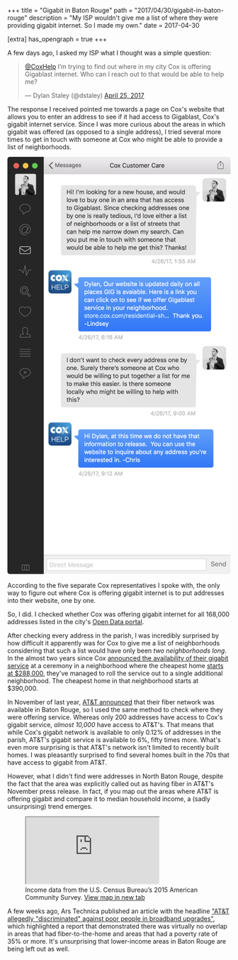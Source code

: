 +++
title = "Gigabit in Baton Rouge"
path = "2017/04/30/gigabit-in-baton-rouge"
description = "My ISP wouldn't give me a list of where they were providing gigabit internet. So I made my own."
date = 2017-04-30

[extra]
has_opengraph = true
+++

A few days ago, I asked my ISP what I thought was a simple question:

<blockquote class="twitter-tweet" data-lang="en">
  <p lang="en" dir="ltr"><a href="https://twitter.com/CoxHelp">@CoxHelp</a> I’m trying to find out where in my city Cox is offering Gigablast internet. Who can I reach out to that would be able to help me?</p>
  &mdash; Dylan Staley (@dstaley) <a href="https://twitter.com/dstaley/status/856967438621081600">April 25, 2017</a>
</blockquote>

The response I received pointed me towards a page on Cox's website that allows you to enter an address to see if it had access to Gigablast, Cox's gigabit internet service. Since I was more curious about the areas in which gigabit was offered (as opposed to a single address), I tried several more times to get in touch with someone at Cox who might be able to provide a list of neighborhoods.

![Cox's entirely unhelpful response when asked for a list of addresses that have gigabit internet.](/img/ugh-seriously-cox.png)

According to the five separate Cox representatives I spoke with, the only way to figure out where Cox is offering gigabit internet is to put addresses into their website, one by one.

So, I did. I checked whether Cox was offering gigabit internet for all 168,000 addresses listed in the city's [Open Data portal](https://data.brla.gov/Housing-and-Development/Street-Address-Listing/6fyg-p3r9).

After checking every address in the parish, I was incredibly surprised by how difficult it apparently was for Cox to give me a list of neighborhoods considering that such a list would have only been _two neighborhoods long_. In the almost two years since Cox [announced the availability of their gigabit service](http://www.prnewswire.com/news-releases/cox-communications-launches-gigabit-internet-service-in-louisiana-300118022.html) at a ceremony in a neighborhood where the cheapest home [starts at $288,000](http://www.americanazachary.com/available-homes-home-sites/floor-plans/), they've managed to roll the service out to a single additional neighborhood. The cheapest home in that neighborhood starts at $390,000.

In November of last year, [AT&T announced](http://www.prnewswire.com/news-releases/100-fiber-network-powered-by-att-fiber-now-available-in-baton-rouge-area-300364490.html) that their fiber network was available in Baton Rouge, so I used the same method to check where they were offering service. Whereas only 200 addresses have access to Cox's gigabit service, _almost 10,000_ have access to AT&T's. That means that while Cox's gigabit network is available to only 0.12% of addresses in the parish, AT&T's gigabit service is available to 6%, fifty times more. What's even more surprising is that AT&T's network isn't limited to recently built homes. I was pleasantly surprised to find several homes built in the 70s that have access to gigabit from AT&T.

However, what I didn't find were addresses in North Baton Rouge, despite the fact that the area was explicitly called out as having fiber in AT&T's November press release. In fact, if you map out the areas where AT&T is offering gigabit and compare it to median household income, a (sadly unsurprising) trend emerges.

<figure class="gigabit-map">
  <iframe src="https://baton-rouge-gigabit-map.glitch.me/"></iframe>
  <figcaption>Income data from the U.S. Census Bureau’s 2015 American Community Survey. <a target="_blank" href="https://baton-rouge-gigabit-map.glitch.me/">View map in new tab</a></figcaption>
</figure>

A few weeks ago, Ars Technica published an article with the headline ["AT&T allegedly "discriminated" against poor people in broadband upgrades"](https://arstechnica.com/information-technology/2017/03/att-allegedly-discriminated-against-poor-people-in-broadband-upgrades/), which highlighted a report that demonstrated there was virtually no overlap in areas that had fiber-to-the-home and areas that had a poverty rate of 35% or more. It's unsurprising that lower-income areas in Baton Rouge are being left out as well.
